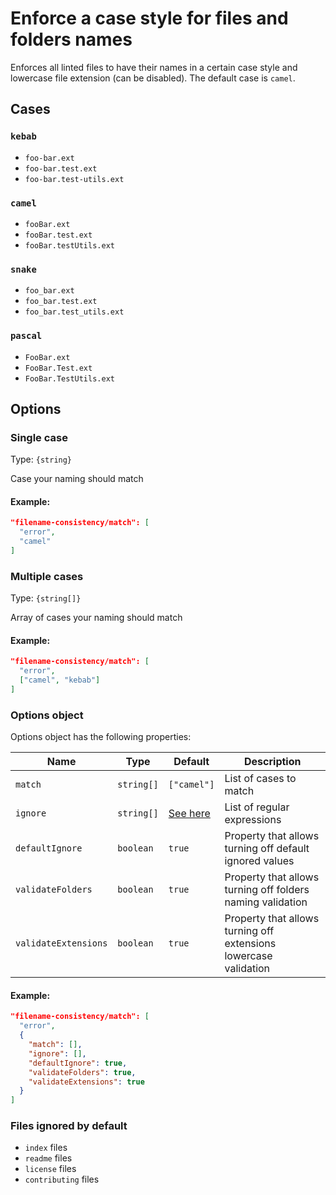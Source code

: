 # Enforce a case style for files and folders names

Enforces all linted files to have their names in a certain case style and lowercase file extension (can be disabled). The default case is `camel`.

## Cases

### `kebab`

- `foo-bar.ext`
- `foo-bar.test.ext`
- `foo-bar.test-utils.ext`

### `camel`

- `fooBar.ext`
- `fooBar.test.ext`
- `fooBar.testUtils.ext`

### `snake`

- `foo_bar.ext`
- `foo_bar.test.ext`
- `foo_bar.test_utils.ext`

### `pascal`

- `FooBar.ext`
- `FooBar.Test.ext`
- `FooBar.TestUtils.ext`

## Options

### Single case

Type: `{string}`

Case your naming should match

#### Example:
```json
"filename-consistency/match": [
  "error",
  "camel"
]
```

### Multiple cases

Type: `{string[]}`

Array of cases your naming should match

#### Example:
```json
"filename-consistency/match": [ 
  "error",
  ["camel", "kebab"]
]
```

### Options object

Options object has the following properties:

| Name                 | Type       | Default                               | Description                                                      |
|----------------------|------------|---------------------------------------|------------------------------------------------------------------|
| `match`              | `string[]` | `["camel"]`                           | List of cases to match                                           |
| `ignore`             | `string[]` | [See here](#files-ignored-by-default) | List of regular expressions                                      |
| `defaultIgnore`      | `boolean`  | `true`                                | Property that allows turning off default ignored values          |
| `validateFolders`    | `boolean`  | `true`                                | Property that allows turning off folders naming validation       |
| `validateExtensions` | `boolean`  | `true`                                | Property that allows turning off extensions lowercase validation |

#### Example:
```json
"filename-consistency/match": [
  "error",
  {
    "match": [],
    "ignore": [],
    "defaultIgnore": true,
    "validateFolders": true,
    "validateExtensions": true
  }
]
```

### Files ignored by default
* `index` files
* `readme` files
* `license` files
* `contributing` files
